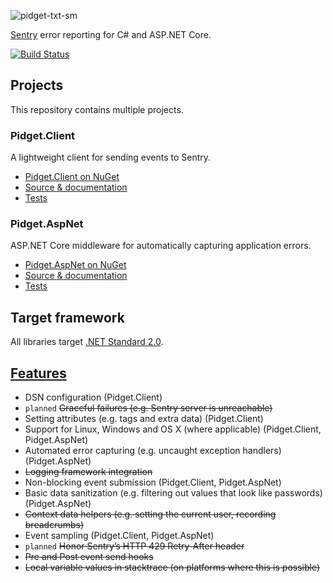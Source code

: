 ![pidget-txt-sm](https://user-images.githubusercontent.com/8259221/32839163-cbc898c0-ca13-11e7-8624-b8e1dffa31eb.png)

[Sentry](https://sentry.io) error reporting for C# and ASP.NET Core.

[![Build Status](https://travis-ci.org/mausworks/pidget.svg?branch=master)](https://travis-ci.org/mausworks/pidget)

## Projects

This repository contains multiple projects. 

### Pidget.Client

A lightweight client for sending events to Sentry.

- [Pidget.Client on NuGet](https://www.nuget.org/packages/Pidget.Client) 
- [Source & documentation](https://github.com/mausworks/pidget/tree/master/src/Pidget.Client)
- [Tests](https://github.com/mausworks/pidget/tree/master/test/Pidget.Client.Test)

### Pidget.AspNet

ASP.NET Core middleware for automatically capturing application errors.

- [Pidget.AspNet on NuGet](https://www.nuget.org/packages/Pidget.AspNet) 
- [Source & documentation](https://github.com/mausworks/pidget/tree/master/src/Pidget.AspNet)
- [Tests](https://github.com/mausworks/pidget/tree/master/test/Pidget.AspNet.Test)

## Target framework 

All libraries target [.NET Standard 2.0](https://docs.microsoft.com/en-us/dotnet/standard/net-standard#net-implementation-support).

## [Features](https://docs.sentry.io/clientdev/overview/#writing-an-sdk)

- DSN configuration (Pidget.Client)
- `planned` ~~Graceful failures (e.g. Sentry server is unreachable)~~
- Setting attributes (e.g. tags and extra data) (Pidget.Client)
- Support for Linux, Windows and OS X (where applicable) (Pidget.Client, Pidget.AspNet)
- Automated error capturing (e.g. uncaught exception handlers) (Pidget.AspNet)
- ~~Logging framework integration~~
- Non-blocking event submission (Pidget.Client, Pidget.AspNet)
- Basic data sanitization (e.g. filtering out values that look like passwords) (Pidget.AspNet)
- ~~Context data helpers (e.g. setting the current user, recording breadcrumbs)~~
- Event sampling (Pidget.Client, Pidget.AspNet)
- `planned` ~~Honor Sentry’s HTTP 429 Retry-After header~~
- ~~Pre and Post event send hooks~~
- ~~Local variable values in stacktrace (on platforms where this is possible)~~
